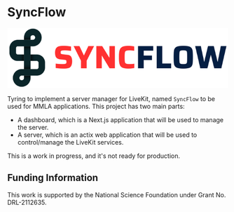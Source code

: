 # SyncFlow

![SyncFlow](./docs/images/syncflow.png)

Tyring to implement a server manager for LiveKit, named `SyncFlow` to be used for MMLA applications. This project has two main parts:

- A dashboard, which is a Next.js application that will be used to manage the server.
- A server, which is an actix web application that will be used to control/manage the LiveKit services.

This is a work in progress, and it's not ready for production.

## Funding Information
This work is supported by the National Science Foundation under Grant No. DRL-2112635.
